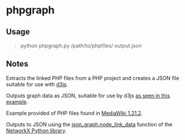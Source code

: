 phpgraph
========

Usage
-----

> python phpgraph.py /path/to/phpfiles/ output.json

Notes
-----

Extracts the linked PHP files from a PHP project and creates a JSON file suitable for use with [d3js](http://d3js.org/).

Outputs graph data as JSON, suitable for use by d3js [as seen in this example](http://bl.ocks.org/mbostock/4062045).

Example provided of PHP files found in [MediaWiki 1.21.2](http://download.wikimedia.org/mediawiki/1.21/mediawiki-1.21.2.tar.gz).

Outputs to JSON using the [json_graph.node_link_data](http://networkx.github.io/documentation/latest/reference/generated/networkx.readwrite.json_graph.node_link_data.html#networkx.readwrite.json_graph.node_link_data) function of the [NetworkX Python library](http://networkx.github.io/).
